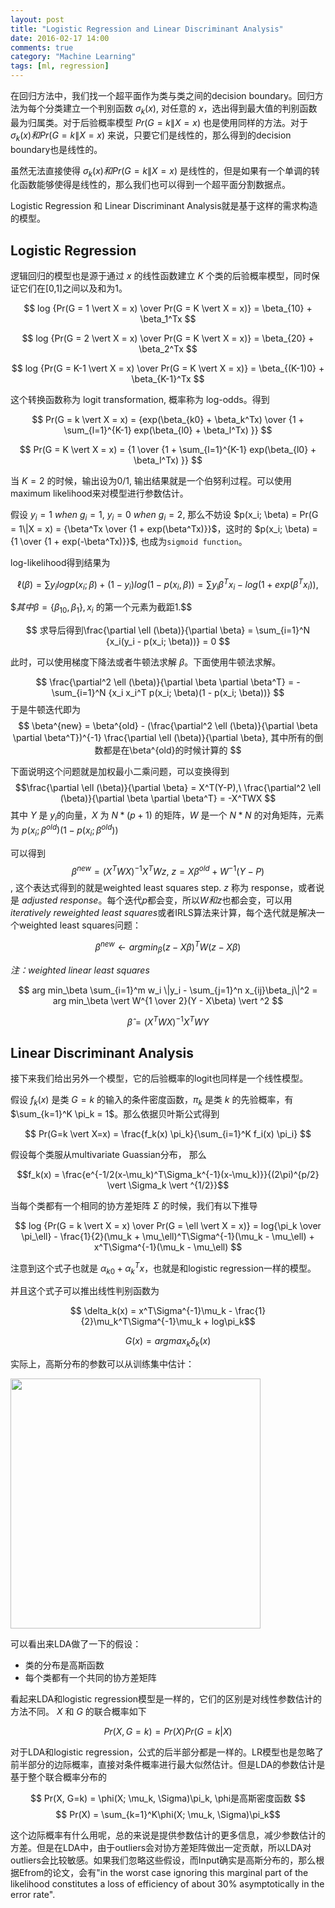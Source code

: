 ```yaml
---
layout: post
title: "Logistic Regression and Linear Discriminant Analysis"
date: 2016-02-17 14:00
comments: true
category: "Machine Learning"
tags: [ml, regression]
---
```


在回归方法中，我们找一个超平面作为类与类之间的decision boundary。回归方法为每个分类建立一个判别函数 $\sigma_k (x)$, 对任意的 $x$，选出得到最大值的判别函数最为归属类。对于后验概率模型 $Pr(G = k\|X = x)$ 也是使用同样的方法。对于$\sigma_k (x) 和 Pr(G = k\|X = x)$ 来说，只要它们是线性的，那么得到的decision boundary也是线性的。

虽然无法直接使得 $\sigma_k (x) 和 Pr(G = k\|X = x)$ 是线性的，但是如果有一个单调的转化函数能够使得是线性的，那么我们也可以得到一个超平面分割数据点。

Logistic Regression 和 Linear Discriminant Analysis就是基于这样的需求构造的模型。

<!--more-->

## Logistic Regression

逻辑回归的模型也是源于通过 $x$ 的线性函数建立 $K$ 个类的后验概率模型，同时保证它们在[0,1]之间以及和为1。

$$ log {Pr(G = 1 \vert X = x) \over Pr(G = K \vert X = x)} = \beta_{10} + \beta_1^Tx $$

$$ log {Pr(G = 2 \vert X = x) \over Pr(G = K \vert X = x)} = \beta_{20} + \beta_2^Tx $$

$$ log {Pr(G = K-1 \vert X = x) \over Pr(G = K \vert X = x)} = \beta_{(K-1)0} + \beta_{K-1}^Tx $$

这个转换函数称为 logit transformation, 概率称为 log-odds。得到

$$ Pr(G = k \vert X = x) = {exp(\beta_{k0} + \beta_k^Tx) \over {1 + \sum_{l=1}^{K-1} exp(\beta_{l0} + \beta_l^Tx) }} $$

$$ Pr(G = K \vert X = x) = {1 \over {1 + \sum_{l=1}^{K-1} exp(\beta_{l0} + \beta_l^Tx) }} $$

当 $K=2$ 的时候，输出设为0/1, 输出结果就是一个伯努利过程。可以使用maximum likelihood来对模型进行参数估计。

假设 $y_i = 1\ when\ g_i = 1,\ y_i = 0\ when\ g_i = 2$, 那么不妨设 $p(x_i; \beta) = Pr(G = 1\|X = x) = {\beta^Tx \over {1 + exp(\beta^Tx)}}$，这时的 $p(x_i; \beta) = {1 \over {1 + exp(-\beta^Tx)}}$, 也成为`sigmoid function`。

log-likelihood得到结果为

$$ \ell(\beta) = \sum {y_i log p(x_i; \beta) + (1 - y_i)log(1-p(x_i, \beta))} 
        = \sum {y_i\beta^Tx_i - log(1 + exp(\beta^Tx_i))}, $$
        
$$其中\beta = \{\beta_{10}, \beta_1\}, x_i$ 的第一个元素为截距1.$$

$$ 求导后得到\frac{\partial \ell (\beta)}{\partial \beta} = \sum_{i=1}^N {x_i(y_i - p(x_i; \beta))} = 0 $$

此时，可以使用梯度下降法或者牛顿法求解 $\beta$。下面使用牛顿法求解。

$$ \frac{\partial^2 \ell (\beta)}{\partial \beta \partial \beta^T} = 
    - \sum_{i=1}^N  {x_i x_i^T p(x_i; \beta)(1 - p(x_i; \beta))} $$
于是牛顿迭代即为
$$ \beta^{new} = \beta^{old} - (\frac{\partial^2 \ell (\beta)}{\partial \beta \partial \beta^T})^{-1} \frac{\partial \ell (\beta)}{\partial \beta}, 其中所有的倒数都是在\beta^{old}的时候计算的 $$

下面说明这个问题就是加权最小二乘问题，可以变换得到
$$\frac{\partial \ell (\beta)}{\partial \beta} = X^T(Y-P),\ \frac{\partial^2 \ell (\beta)}{\partial \beta \partial \beta^T} = -X^TWX $$
其中 $Y$ 是 $y_i$的向量，$X$ 为 $N * (p+1)$ 的矩阵，$W$ 是一个 $N*N$ 的对角矩阵，元素为 $p(x_i; \beta^{old})(1 - p(x_i; \beta^{old}))$

可以得到 $$\beta^{new} = (X^TWX)^{-1}X^TWz,\ z = X\beta^{old} + W^{-1}(Y-P)$$, 这个表达式得到的就是weighted least squares step. $z$ 称为 response，或者说是 *adjusted response*。每个迭代$p$都会变，所以$W 和 z$也都会变，可以用*iteratively reweighted least squares*或者IRLS算法来计算，每个迭代就是解决一个weighted least squares问题：

$$\beta^{new} \gets arg min_\beta (z - X\beta)^TW(z - X\beta)$$

*注：weighted linear least squares*

$$ arg min_\beta \sum_{i=1}^m w_i \|y_i - \sum_{j=1}^n x_{ij}\beta_j\|^2 = arg min_\beta \vert W^{1 \over 2}(Y - X\beta) \vert ^2 $$

$$ \hat{\beta} = (X^TWX)^{-1}X^TWY $$

## Linear Discriminant Analysis

接下来我们给出另外一个模型，它的后验概率的logit也同样是一个线性模型。

假设 $f_k(x)$ 是类 $G=k$ 的输入的条件密度函数，$\pi_k$ 是类 $k$ 的先验概率，有 $\sum_{k=1}^K \pi_k = 1$。那么依据贝叶斯公式得到

$$ Pr(G=k \vert X=x) = \frac{f_k(x) \pi_k}{\sum_{i=1}^K f_i(x) \pi_i} $$

假设每个类服从multivariate Guassian分布， 那么

$$f_k(x) = \frac{e^{-1/2(x-\mu_k)^T\Sigma_k^{-1}(x-\mu_k)}}{(2\pi)^{p/2} \vert \Sigma_k \vert ^{1/2}}$$ 

当每个类都有一个相同的协方差矩阵 $\Sigma$ 的时候，我们有以下推导

$$ log {Pr(G = k \vert X = x) \over Pr(G = \ell \vert X = x)} = log{\pi_k \over \pi_\ell} - \frac{1}{2}(\mu_k + \mu_\ell)^T\Sigma^{-1}(\mu_k - \mu_\ell) + x^T\Sigma^{-1}(\mu_k - \mu_\ell) $$

注意到这个式子也就是 $\alpha_{k0} + \alpha_k^Tx$，也就是和logistic regression一样的模型。

并且这个式子可以推出线性判别函数为 

$$ \delta_k(x) = x^T\Sigma^{-1}\mu_k - \frac{1}{2}\mu_k^T\Sigma^{-1}\mu_k + log\pi_k$$

$$ G(x) = argmax_k \delta_k(x) $$

实际上，高斯分布的参数可以从训练集中估计：

<img src="http://7xqfqs.com1.z0.glb.clouddn.com/16-2-16/18265816.jpg" width = "400px"/>

可以看出来LDA做了一下的假设：

* 类的分布是高斯函数
* 每个类都有一个共同的协方差矩阵

看起来LDA和logistic regression模型是一样的，它们的区别是对线性参数估计的方法不同。
$X$ 和 $G$ 的联合概率如下

$$ Pr(X, G=k) = Pr(X)Pr(G=k \vert X) $$

对于LDA和logistic regression，公式的后半部分都是一样的。LR模型也是忽略了前半部分的边际概率，直接对条件概率进行最大似然估计。但是LDA的参数估计是基于整个联合概率分布的

$$ Pr(X, G=k) = \phi(X; \mu_k, \Sigma)\pi_k, \phi是高斯密度函数 $$
$$ Pr(X) = \sum_{k=1}^K\phi(X; \mu_k, \Sigma)\pi_k$$

这个边际概率有什么用呢，总的来说是提供参数估计的更多信息，减少参数估计的方差。但是在LDA中，由于outliers会对协方差矩阵做出一定贡献，所以LDA对outliers会比较敏感。如果我们忽略这些假设，而Input确实是高斯分布的，那么根据Efrom的论文，会有"in the worst case ignoring this marginal part of the likelihood constitutes a loss of efficiency of about 30% asymptotically in the error rate".


